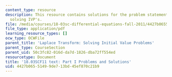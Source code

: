 ```yaml
---
content_type: resource
description: This resource contains solutions for the problem statements related to
  solving IVP's.
file: /media/courses/18-03sc-differential-equations-fall-2011/4427b06551499de713bd45ef870c21b9_MIT18_03SCF11_ps7_s29s.pdf
file_type: application/pdf
learning_resource_types: []
ocw_type: OCWFile
parent_title: 'Laplace Transform: Solving Initial Value Problems'
parent_type: CourseSection
parent_uid: 50c3fc82-016d-da7d-1826-dba72ff554ed
resourcetype: Document
title: '18.03SCF11 text: Part I Problems and Solutions'
uid: 4427b065-5149-9de7-13bd-45ef870c21b9
---
```

